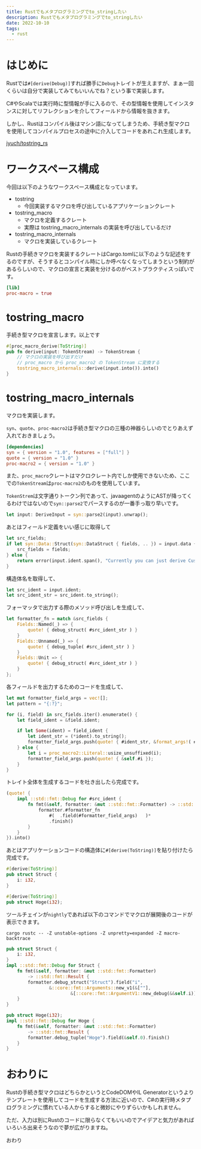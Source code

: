 ```yaml
---
title: Rustでもメタプログラミングでto_stringしたい
description: Rustでもメタプログラミングでto_stringしたい
date: 2022-10-10
tags: 
  - rust
---
```


# はじめに
Rustでは`#[derive(Debug)]`すれば勝手に`Debug`トレイトが生えますが、まぁ一回くらいは自分で実装してみてもいいんでね？という事で実装します。

C#やScalaでは実行時に型情報が手に入るので、その型情報を使用してインスタンスに対してリフレクションを介してフィールドから情報を抜きます。

しかし、Rustはコンパイル後はマシン語になってしまうため、手続き型マクロを使用してコンパイルプロセスの途中に介入してコードをあれこれ生成します。

[jyuch/tostring_rs](https://github.com/jyuch/tostring_rs)

# ワークスペース構成
今回は以下のようなワークスペース構成となっています。

- tostring
  - 今回実装するマクロを呼び出しているアプリケーションクレート
- tostring_macro
  - マクロを定義するクレート
  - 実際は tostring_macro_internals の実装を呼び出しているだけ
- tostring_macro_internals
  - マクロを実装しているクレート

Rustの手続きマクロを実装するクレートはCargo.tomlに以下のような記述をするのですが、そうするとコンパイル時にしか呼べなくなってしまうという制約があるらしいので、マクロの宣言と実装を分けるのがベストプラクティスっぽいです。

``` toml
[lib]
proc-macro = true
```

# tostring_macro
手続き型マクロを宣言します。以上です

``` rust
#[proc_macro_derive(ToString)]
pub fn derive(input: TokenStream) -> TokenStream {
    // マクロの実装を呼び出すだけ
    // proc_macro から proc_macro2 の TokenStream に変換する
    tostring_macro_internals::derive(input.into()).into()
}
```

# tostring_macro_internals
マクロを実装します。

`syn`、`quote`、`proc-macro2`は手続き型マクロの三種の神器らしいのでとりあえず入れておきましょう。

``` toml
[dependencies]
syn = { version = "1.0", features = ["full"] }
quote = { version = "1.0" }
proc-macro2 = { version = "1.0" }
```

また、`proc_macro`クレートはマクロクレート内でしか使用できないため、ここでの`TokenStream`は`proc-macro2`のものを使用しています。

`TokenStrem`は文字通りトークン列であって、javaagentのようにASTが降ってくるわけではないので`syn::parse2`でパースするのが一番手っ取り早いです。

``` rust
let input: DeriveInput = syn::parse2(input).unwrap();
```

あとはフィールド定義をいい感じに取得して

``` rust
let src_fields;
if let syn::Data::Struct(syn::DataStruct { fields, .. }) = input.data {
    src_fields = fields;
} else {
    return error(input.ident.span(), "Currently you can just derive CustomDebug on structs").into();
}
```

構造体名を取得して、

``` rust
let src_ident = input.ident;
let src_ident_str = src_ident.to_string();
```

フォーマッタで出力する際のメソッド呼び出しを生成して、

``` rust
let formatter_fn = match &src_fields {
    Fields::Named(_) => {
        quote! { debug_struct( #src_ident_str ) }
    }
    Fields::Unnamed(_) => {
        quote! { debug_tuple( #src_ident_str ) }
    }
    Fields::Unit => {
        quote! { debug_struct( #src_ident_str ) }
    }
};
```

各フィールドを出力するためのコードを生成して、

``` rust
let mut formatter_field_args = vec![];
let pattern = "{:?}";

for (i, field) in src_fields.iter().enumerate() {
    let field_ident = &field.ident;

    if let Some(ident) = field_ident {
        let ident_str = (*ident).to_string();
        formatter_field_args.push(quote! { #ident_str, &format_args!( #pattern , &self.#ident ) });
    } else {
        let i = proc_macro2::Literal::usize_unsuffixed(i);
        formatter_field_args.push(quote! { &self.#i });
    }
}
```

トレイト全体を生成するコードを吐き出したら完成です。

``` rust
(quote! {
    impl ::std::fmt::Debug for #src_ident {
        fn fmt(&self, formatter: &mut ::std::fmt::Formatter) -> ::std::fmt::Result {
            formatter.#formatter_fn
                #(  .field(#formatter_field_args)   )*
                .finish()
        }
    }
}).into()
```

あとはアプリケーションコードの構造体に`#[derive(ToString)]`を貼り付けたら完成です。

``` rust
#[derive(ToString)]
pub struct Struct {
    i: i32,
}

#[derive(ToString)]
pub struct Hoge(i32);
```

ツールチェインが`nightly`であれば以下のコマンドでマクロが展開後のコードが表示できます。

```
cargo rustc -- -Z unstable-options -Z unpretty=expanded -Z macro-backtrace
```

``` rust
pub struct Struct {
    i: i32,
}
impl ::std::fmt::Debug for Struct {
    fn fmt(&self, formatter: &mut ::std::fmt::Formatter)
        -> ::std::fmt::Result {
        formatter.debug_struct("Struct").field("i",
                &::core::fmt::Arguments::new_v1(&[""],
                        &[::core::fmt::ArgumentV1::new_debug(&&self.i)])).finish()
    }
}

pub struct Hoge(i32);
impl ::std::fmt::Debug for Hoge {
    fn fmt(&self, formatter: &mut ::std::fmt::Formatter)
        -> ::std::fmt::Result {
        formatter.debug_tuple("Hoge").field(&self.0).finish()
    }
}
```

# おわりに
Rustの手続き型マクロはどちらかというとCodeDOMやIL Generatorというよりテンプレートを使用してコードを生成する方法に近いので、C#の実行時メタプログラミングに慣れている人からすると微妙にやりずらいかもしれません。

ただ、入力は別にRustのコードに限らなくてもいいのでアイデアと気力があればいろいろ出来そうなので夢が広がりますね。

おわり
